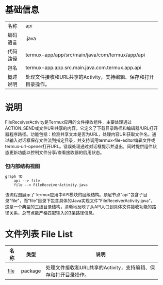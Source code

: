 # 基础信息

|      |      |
|------|------|
| 名称 | api |
| 编码语言 | .java |
| 代码路径 | termux-app/app/src/main/java/com/termux/app/api |
| 包名 | termux-app.app.src.main.java.com.termux.app.api |
| 概述说明 | 处理文件接收和URL共享的Activity，支持编辑、保存和打开目录操作。 |

# 说明

FileReceiverActivity是Termux应用的文件接收组件，主要处理通过ACTION_SEND或文件URI共享的内容。它定义了下载目录路径和编辑器/URL打开器程序路径。功能包括：检测共享文本是否为URL，处理内容URI获取文件名，通过输入对话框保存文件流到指定目录，并支持调用termux-file-editor编辑文件或termux-url-opener打开URL。错误处理通过对话框提示并退出，同时提供组件状态更新功能以控制文件分享/查看接收器的启用状态。


### 包内部结构视图

```mermaid
graph TD
    api --> file
    file --> FileReceiverActivity.java
```

该流程图展示了Termux应用中API模块的层级结构。顶层节点"api"包含子目录"file"，而"file"目录下包含具体的Java实现文件"FileReceiverActivity.java"。这是一个典型的三级目录结构，清晰地反映了从API入口到具体文件接收功能的路径关系，总节点数严格匹配输入的3条路径信息。

# 文件列表 File List

| 名称   | 类型  | 说明 |
|-------|------|-------------|
| [file](file/_module.md) | package | 处理文件接收和URL共享的Activity，支持编辑、保存和打开目录操作。 |


